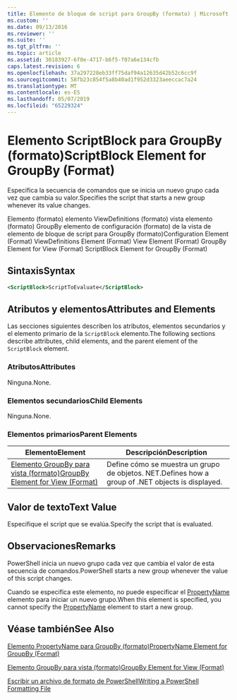 ```yaml
---
title: Elemento de bloque de script para GroupBy (formato) | Microsoft Docs
ms.custom: ''
ms.date: 09/13/2016
ms.reviewer: ''
ms.suite: ''
ms.tgt_pltfrm: ''
ms.topic: article
ms.assetid: 30183927-6f0e-4717-b6f5-f07a6e134cfb
caps.latest.revision: 6
ms.openlocfilehash: 37a297228eb33ff75daf94a12635d42b52c6cc9f
ms.sourcegitcommit: 58fb23c854f5a8b40ad1f952d3323aeeccac7a24
ms.translationtype: MT
ms.contentlocale: es-ES
ms.lasthandoff: 05/07/2019
ms.locfileid: "65229324"
---
```

# <a name="scriptblock-element-for-groupby-format"></a><span data-ttu-id="3d987-102">Elemento ScriptBlock para GroupBy (formato)</span><span class="sxs-lookup"><span data-stu-id="3d987-102">ScriptBlock Element for GroupBy (Format)</span></span>

<span data-ttu-id="3d987-103">Especifica la secuencia de comandos que se inicia un nuevo grupo cada vez que cambia su valor.</span><span class="sxs-lookup"><span data-stu-id="3d987-103">Specifies the script that starts a new group whenever its value changes.</span></span>

<span data-ttu-id="3d987-104">Elemento (formato) elemento ViewDefinitions (formato) vista elemento (formato) GroupBy elemento de configuración (formato) de la vista de elemento de bloque de script para GroupBy (formato)</span><span class="sxs-lookup"><span data-stu-id="3d987-104">Configuration Element (Format) ViewDefinitions Element (Format) View Element (Format) GroupBy Element for View (Format) ScriptBlock Element for GroupBy (Format)</span></span>

## <a name="syntax"></a><span data-ttu-id="3d987-105">Sintaxis</span><span class="sxs-lookup"><span data-stu-id="3d987-105">Syntax</span></span>

```xml
<ScriptBlock>ScriptToEvaluate</ScriptBlock>
```

## <a name="attributes-and-elements"></a><span data-ttu-id="3d987-106">Atributos y elementos</span><span class="sxs-lookup"><span data-stu-id="3d987-106">Attributes and Elements</span></span>

<span data-ttu-id="3d987-107">Las secciones siguientes describen los atributos, elementos secundarios y el elemento primario de la `ScriptBlock` elemento.</span><span class="sxs-lookup"><span data-stu-id="3d987-107">The following sections describe attributes, child elements, and the parent element of the `ScriptBlock` element.</span></span>

### <a name="attributes"></a><span data-ttu-id="3d987-108">Atributos</span><span class="sxs-lookup"><span data-stu-id="3d987-108">Attributes</span></span>

<span data-ttu-id="3d987-109">Ninguna.</span><span class="sxs-lookup"><span data-stu-id="3d987-109">None.</span></span>

### <a name="child-elements"></a><span data-ttu-id="3d987-110">Elementos secundarios</span><span class="sxs-lookup"><span data-stu-id="3d987-110">Child Elements</span></span>

<span data-ttu-id="3d987-111">Ninguna.</span><span class="sxs-lookup"><span data-stu-id="3d987-111">None.</span></span>

### <a name="parent-elements"></a><span data-ttu-id="3d987-112">Elementos primarios</span><span class="sxs-lookup"><span data-stu-id="3d987-112">Parent Elements</span></span>

|<span data-ttu-id="3d987-113">Elemento</span><span class="sxs-lookup"><span data-stu-id="3d987-113">Element</span></span>|<span data-ttu-id="3d987-114">Descripción</span><span class="sxs-lookup"><span data-stu-id="3d987-114">Description</span></span>|
|-------------|-----------------|
|[<span data-ttu-id="3d987-115">Elemento GroupBy para vista (formato)</span><span class="sxs-lookup"><span data-stu-id="3d987-115">GroupBy Element for View (Format)</span></span>](./groupby-element-for-view-format.md)|<span data-ttu-id="3d987-116">Define cómo se muestra un grupo de objetos. NET.</span><span class="sxs-lookup"><span data-stu-id="3d987-116">Defines how a group of .NET objects is displayed.</span></span>|

## <a name="text-value"></a><span data-ttu-id="3d987-117">Valor de texto</span><span class="sxs-lookup"><span data-stu-id="3d987-117">Text Value</span></span>

<span data-ttu-id="3d987-118">Especifique el script que se evalúa.</span><span class="sxs-lookup"><span data-stu-id="3d987-118">Specify the script that is evaluated.</span></span>

## <a name="remarks"></a><span data-ttu-id="3d987-119">Observaciones</span><span class="sxs-lookup"><span data-stu-id="3d987-119">Remarks</span></span>

<span data-ttu-id="3d987-120">PowerShell inicia un nuevo grupo cada vez que cambia el valor de esta secuencia de comandos.</span><span class="sxs-lookup"><span data-stu-id="3d987-120">PowerShell starts a new group whenever the value of this script changes.</span></span>

<span data-ttu-id="3d987-121">Cuando se especifica este elemento, no puede especificar el [PropertyName](propertyname-element-for-groupby-format.md) elemento para iniciar un nuevo grupo.</span><span class="sxs-lookup"><span data-stu-id="3d987-121">When this element is specified, you cannot specify the [PropertyName](propertyname-element-for-groupby-format.md) element to start a new group.</span></span>

## <a name="see-also"></a><span data-ttu-id="3d987-122">Véase también</span><span class="sxs-lookup"><span data-stu-id="3d987-122">See Also</span></span>

[<span data-ttu-id="3d987-123">Elemento PropertyName para GroupBy (formato)</span><span class="sxs-lookup"><span data-stu-id="3d987-123">PropertyName Element for GroupBy (Format)</span></span>](propertyname-element-for-groupby-format.md)

[<span data-ttu-id="3d987-124">Elemento GroupBy para vista (formato)</span><span class="sxs-lookup"><span data-stu-id="3d987-124">GroupBy Element for View (Format)</span></span>](groupby-element-for-view-format.md)

[<span data-ttu-id="3d987-125">Escribir un archivo de formato de PowerShell</span><span class="sxs-lookup"><span data-stu-id="3d987-125">Writing a PowerShell Formatting File</span></span>](writing-a-powershell-formatting-file.md)
